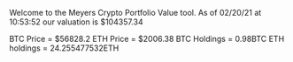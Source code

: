 Welcome to the Meyers Crypto Portfolio Value tool. 
As of 02/20/21 at 10:53:52 our valuation is $104357.34 

BTC Price = $56828.2
 ETH Price = $2006.38
BTC Holdings = 0.98BTC
 ETH holdings = 24.255477532ETH 

